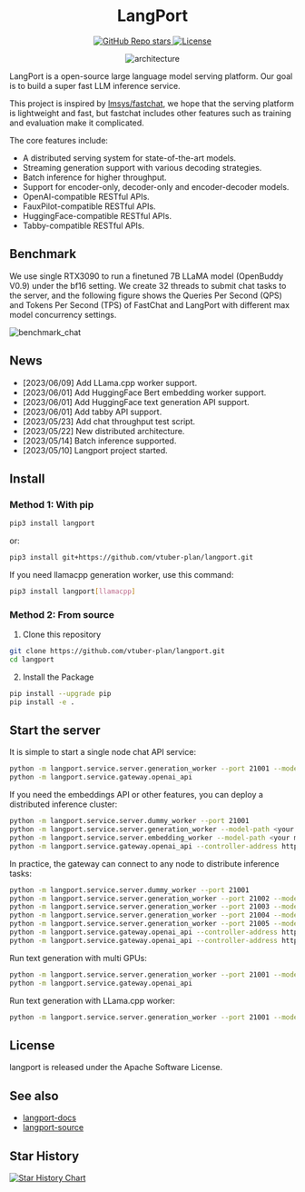 <div align="center">

# LangPort

<a href="https://github.com/vtuber-plan/langport">
  <img alt="GitHub Repo stars" src="https://img.shields.io/github/stars/vtuber-plan/langport?style=social">
</a>
<a href="https://github.com/vtuber-plan/langport/blob/main/LICENSE">
  <img alt="License" src="https://img.shields.io/github/license/vtuber-plan/langport">
</a>

![architecture](assets/architecture.jpg)

</div>

LangPort is a open-source large language model serving platform.
Our goal is to build a super fast LLM inference service.

This project is inspired by [lmsys/fastchat](https://github.com/lm-sys/FastChat), we hope that the serving platform is lightweight and fast, but fastchat includes other features such as training and evaluation make it complicated.

The core features include:
- A distributed serving system for state-of-the-art models.
- Streaming generation support with various decoding strategies.
- Batch inference for higher throughput.
- Support for encoder-only, decoder-only and encoder-decoder models.
- OpenAI-compatible RESTful APIs.
- FauxPilot-compatible RESTful APIs.
- HuggingFace-compatible RESTful APIs.
- Tabby-compatible RESTful APIs.

## Benchmark
We use single RTX3090 to run a finetuned 7B LLaMA model (OpenBuddy V0.9) under the bf16 setting.
We create 32 threads to submit chat tasks to the server, and the following figure shows the Queries Per Second (QPS) and Tokens Per Second (TPS) of FastChat and LangPort with different max model concurrency settings.

![benchmark_chat](assets/benchmark_chat.jpg)


## News
- [2023/06/09] Add LLama.cpp worker support.
- [2023/06/01] Add HuggingFace Bert embedding worker support.
- [2023/06/01] Add HuggingFace text generation API support.
- [2023/06/01] Add tabby API support.
- [2023/05/23] Add chat throughput test script.
- [2023/05/22] New distributed architecture.
- [2023/05/14] Batch inference supported.
- [2023/05/10] Langport project started.


## Install

### Method 1: With pip

```bash
pip3 install langport
```

or:

```bash
pip3 install git+https://github.com/vtuber-plan/langport.git 
```

If you need llamacpp generation worker, use this command:
```bash
pip3 install langport[llamacpp]
```

### Method 2: From source

1. Clone this repository
```bash
git clone https://github.com/vtuber-plan/langport.git
cd langport
```

2. Install the Package
```bash
pip install --upgrade pip
pip install -e .
```

## Start the server

It is simple to start a single node chat API service:
``` bash
python -m langport.service.server.generation_worker --port 21001 --model-path <your model path>
python -m langport.service.gateway.openai_api
```

If you need the embeddings API or other features, you can deploy a distributed inference cluster:
``` bash
python -m langport.service.server.dummy_worker --port 21001
python -m langport.service.server.generation_worker --model-path <your model path> --neighbors http://localhost:21001
python -m langport.service.server.embedding_worker --model-path <your model path> --neighbors http://localhost:21001
python -m langport.service.gateway.openai_api --controller-address http://localhost:21001
```

In practice, the gateway can connect to any node to distribute inference tasks:

``` bash
python -m langport.service.server.dummy_worker --port 21001
python -m langport.service.server.generation_worker --port 21002 --model-path <your model path> --neighbors http://localhost:21001
python -m langport.service.server.generation_worker --port 21003 --model-path <your model path> --neighbors http://localhost:21001 http://localhost:21002
python -m langport.service.server.generation_worker --port 21004 --model-path <your model path> --neighbors http://localhost:21001 http://localhost:21003
python -m langport.service.server.generation_worker --port 21005 --model-path <your model path> --neighbors http://localhost:21001 http://localhost:21004
python -m langport.service.gateway.openai_api --controller-address http://localhost:21003 # 21003 is OK!
python -m langport.service.gateway.openai_api --controller-address http://localhost:21002 # Any worker is also OK!
```

Run text generation with multi GPUs:

``` bash
python -m langport.service.server.generation_worker --port 21001 --model-path <your model path> --gpus 0,1 --num-gpus 2
python -m langport.service.gateway.openai_api
```

Run text generation with LLama.cpp worker:

```bash
python -m langport.service.server.generation_worker --port 21001 --model-path <your model path> --n-gpu-layers <num layer to gpu (resize this for your VRAM)>
```

## License

langport is released under the Apache Software License.


## See also

- [langport-docs](https://github.com/vtuber-plan/langport/tree/main/docs)
- [langport-source](https://github.com/vtuber-plan/langport)


## Star History

[![Star History Chart](https://api.star-history.com/svg?repos=vtuber-plan/langport&type=Date)](https://star-history.com/#vtuber-plan/langport&Date)

